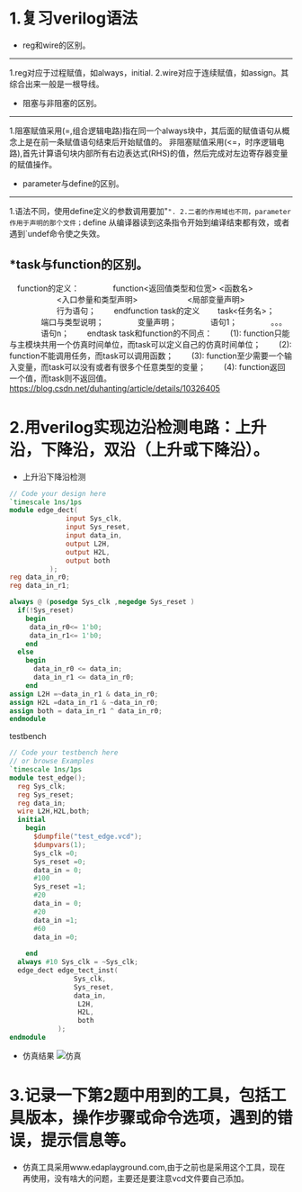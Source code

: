 1.复习verilog语法
====
* reg和wire的区别。
----

  1.reg对应于过程赋值，如always，initial.
  2.wire对应于连续赋值，如assign。其综合出来一般是一根导线。
  
* 阻塞与非阻塞的区别。
-----
  1.阻塞赋值采用(=,组合逻辑电路)指在同一个always块中，其后面的赋值语句从概念上是在前一条赋值语句结束后开始赋值的。
  非阻塞赋值采用(<=，时序逻辑电路),首先计算语句块内部所有右边表达式(RHS)的值，然后完成对左边寄存器变量的赋值操作。
  
* parameter与define的区别。
-----
  1.语法不同，使用define定义的参数调用要加"`".
  2.二者的作用域也不同，parameter 作用于声明的那个文件；`define 从编译器读到这条指令开始到编译结束都有效，或者遇到`undef命令使之失效。
  
*task与function的区别。
-----
  　function的定义：
　　　　function<返回值类型和位宽> <函数名>
　　　　　　<入口参量和类型声明>
　　　　　　<局部变量声明>
　　　　　　行为语句；
　　endfunction
  task的定义
　　task<任务名>；
　　　　端口与类型说明；
　　　　变量声明；
　　　　语句1；
　　　　。。。
　　　　语句n；
　　endtask
  task和function的不同点：
　　(1):  function只能与主模块共用一个仿真时间单位，而task可以定义自己的仿真时间单位；
　　(2):  function不能调用任务，而task可以调用函数；
　　(3):  function至少需要一个输入变量，而task可以没有或者有很多个任意类型的变量；
　　(4):  function返回一个值，而task则不返回值。
  https://blog.csdn.net/duhanting/article/details/10326405
  
2.用verilog实现边沿检测电路：上升沿，下降沿，双沿（上升或下降沿）。
====
  * 上升沿下降沿检测
  ```verilog
 // Code your design here
`timescale 1ns/1ps
module edge_dect(
				input Sys_clk,
  				input Sys_reset,
  				input data_in,
  				output L2H,
  				output H2L,
  				output both
			);
  reg data_in_r0;
  reg data_in_r1;

  always @ (posedge Sys_clk ,negedge Sys_reset )
    if(!Sys_reset)
      begin
       data_in_r0<= 1'b0;
	   data_in_r1<= 1'b0;
      end
  	else
      begin
        data_in_r0 <= data_in;
		data_in_r1 <= data_in_r0;
      end
  assign L2H =~data_in_r1 & data_in_r0;
  assign H2L =data_in_r1 & ~data_in_r0;
  assign both = data_in_r1 ^ data_in_r0;
endmodule

```
testbench
```verilog
// Code your testbench here
// or browse Examples
`timescale 1ns/1ps
module test_edge();
  reg Sys_clk;
  reg Sys_reset;
  reg data_in;
  wire L2H,H2L,both;
  initial
    begin
      $dumpfile("test_edge.vcd");
      $dumpvars(1);
      Sys_clk =0;
      Sys_reset =0;
      data_in = 0;
      #100
      Sys_reset =1;
      #20
      data_in = 0;
      #20
      data_in =1;
      #60
      data_in =0;
      
    end
  always #10 Sys_clk = ~Sys_clk;
  edge_dect edge_tect_inst(
				Sys_clk,
  				Sys_reset,
  				data_in,
  				 L2H,
  				 H2L,
    			 both
			);
endmodule

```
* 仿真结果
![仿真]()
  
3.记录一下第2题中用到的工具，包括工具版本，操作步骤或命令选项，遇到的错误，提示信息等。
====
  * 仿真工具采用www.edaplayground.com,由于之前也是采用这个工具，现在再使用，没有啥大的问题，主要还是要注意vcd文件要自己添加。
